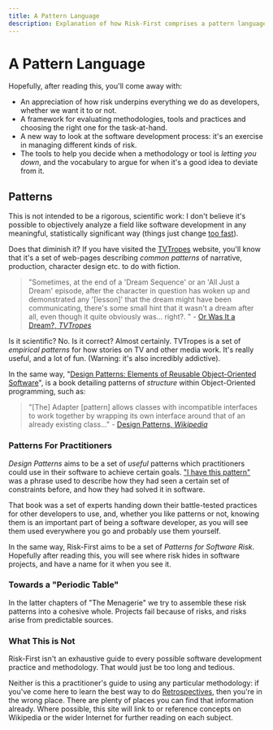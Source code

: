 ```yaml
---
title: A Pattern Language
description: Explanation of how Risk-First comprises a pattern language of risk patterns for use in software projects.
---
```


# A Pattern Language

Hopefully, after reading this, you'll come away with:

- An appreciation of how risk underpins everything we do as developers, whether we want it to or not.
- A framework for evaluating methodologies, tools and practices and choosing the right one for the task-at-hand.
- A new way to look at the software development process: it's an exercise in managing different kinds of risk.
- The tools to help you decide when a methodology or tool is _letting you down_, and the vocabulary to argue for when it's a good idea to deviate from it.

## Patterns

This is not intended to be a rigorous, scientific work: I don't believe it's possible to objectively analyze a field like software development in any meaningful, statistically significant way (things just change [too fast](Silver-Bullets)). 

Does that diminish it?   If you have visited the [TVTropes](https://tvtropes.org) website, you'll know that it's a set of web-pages describing _common patterns_ of narrative, production, character design etc. to do with fiction. 

> "Sometimes, at the end of a 'Dream Sequence' or an 'All Just a Dream' episode, after the character in question has woken up and demonstrated any '[lesson]' that the dream might have been communicating, there's some small hint that it wasn't a dream after all, even though it quite obviously was... right?. " - [Or Was It a Dream?, _TVTropes_](https://tvtropes.org/pmwiki/pmwiki.php/Main/OrWasItADream)

Is it scientific?  No.  Is it correct?  Almost certainly.  TVTropes is a set of _empirical patterns_ for how stories on TV and other media work.  It's really useful, and a lot of fun.  (Warning:  it's also incredibly addictive).

In the same way, "[Design Patterns: Elements of Reusable Object-Oriented Software](http://amzn.eu/d/3cOwTkH)", is a book detailing patterns of _structure_ within Object-Oriented programming, such as:

> "[The] Adapter [pattern] allows classes with incompatible interfaces to work together by wrapping its own interface around that of an already existing class..." - [Design Patterns, _Wikipedia_](https://en.wikipedia.org/wiki/Design_Patterns)

### Patterns For Practitioners

_Design Patterns_ aims to be a set of _useful_ patterns which practitioners could use in their software to achieve certain goals.  ["I have this pattern"](http://c2.com/ppr/wiki/WikiPagesAboutWhatArePatterns/HaveThisPattern.html) was a phrase used to describe how they had seen a certain set of constraints before, and how they had solved it in software.  

That book was a set of experts handing down their battle-tested practices for other developers to use, and, whether you like patterns or not, knowing them is an important part of being a software developer, as you will see them used everywhere you go and probably use them yourself.

In the same way, Risk-First aims to be a set of _Patterns for Software Risk_.  Hopefully after reading this, you will see where risk hides in software projects, and have a name for it when you see it.

### Towards a "Periodic Table"

In the latter chapters of "The Menagerie" we try to assemble these risk patterns into a cohesive whole.  Projects fail because of risks, and risks arise from predictable sources.

### What This is Not

Risk-First isn't an exhaustive guide to every possible software development practice and methodology.  That would just be too long and tedious.  

Neither is this a practitioner's guide to using any particular methodology:  if you've come here to learn the best way to do [Retrospectives](Review), then you're in the wrong place.  There are plenty of places you can find that information already.  Where possible, this site will link to or reference concepts on Wikipedia or the wider Internet for further reading on each subject.